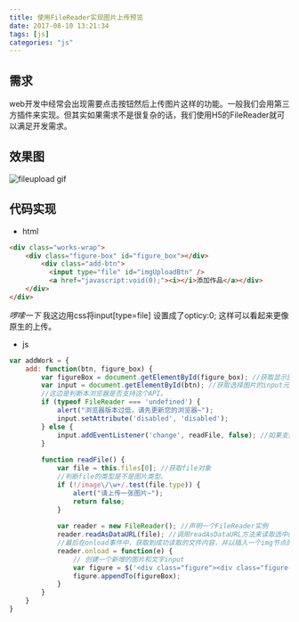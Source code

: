 ```yaml
---
title: 使用FileReader实现图片上传预览
date: 2017-08-10 13:21:34
tags: [js]
categories: "js"
---
```

## 需求
web开发中经常会出现需要点击按钮然后上传图片这样的功能。一般我们会用第三方插件来实现。但其实如果需求不是很复杂的话，我们使用H5的FileReader就可以满足开发需求。
## 效果图
![fileupload gif](http://oughko11e.bkt.clouddn.com/upload.gif)

<!-- more -->

## 代码实现
* html
``` html
<div class="works-wrap">  
    <div class="figure-box" id="figure_box"></div>  
        <div class="add-btn">  
          <input type="file" id="imgUploadBtn" />  
          <a href="javascript:void(0);"><i></i>添加作品</a></div>  
    </div>  
</div>  
```
*啰嗦一下* 我这边用css将input[type=file] 设置成了opticy:0; 这样可以看起来更像原生的上传。
* js
``` javascript
var addWork = {  
    add: function(btn, figure_box) {  
        var figureBox = document.getElementById(figure_box); //获取显示图片的div元素  
        var input = document.getElementById(btn); //获取选择图片的input元素  
        //这边是判断本浏览器是否支持这个API。  
        if (typeof FileReader === 'undefined') {  
            alert("浏览器版本过低，请先更新您的浏览器~");  
            input.setAttribute('disabled', 'disabled');  
        } else {  
            input.addEventListener('change', readFile, false); //如果支持就监听改变事件，一旦改变了就运行readFile函数。  
        }  
  
        function readFile() {  
            var file = this.files[0]; //获取file对象  
            //判断file的类型是不是图片类型。  
            if (!/image\/\w+/.test(file.type)) {  
                alert("请上传一张图片~");  
                return false;  
            }  
  
            var reader = new FileReader(); //声明一个FileReader实例  
            reader.readAsDataURL(file); //调用readAsDataURL方法来读取选中的图像文件  
            //最后在onload事件中，获取到成功读取的文件内容，并以插入一个img节点的方式显示选中的图片  
            reader.onload = function(e) {  
                // 创建一个新增的图片和文字input  
                var figure = $('<div class="figure"><div class="figure-hd">我的头部</div><div class="figure-bd"><img src="' + this.result + '" /><textarea placeholder="请输入文字"></textarea></div></div>');  
                figure.appendTo(figureBox);  
            }  
        }  
    }  
}  
```